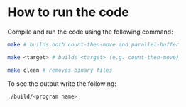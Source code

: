 # How to run the code

Compile and run the code using the following command:

```bash
make # builds both count-then-move and parallel-buffer

make <target> # builds <target> (e.g. count-then-move)

make clean # removes binary files
```

To see the output write the following:

```bash
./build/<program name>
```
